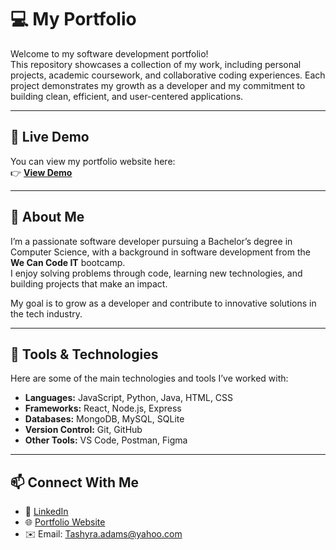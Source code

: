 # 💻 My Portfolio

Welcome to my software development portfolio!  
This repository showcases a collection of my work, including personal projects, academic coursework, and collaborative coding experiences. Each project demonstrates my growth as a developer and my commitment to building clean, efficient, and user-centered applications.

---

## 🚀 Live Demo
You can view my portfolio website here:  
👉 [**View Demo**](https://website-portfolio-coral-xi.vercel.app/)

---

## 🧠 About Me
I’m a passionate software developer pursuing a Bachelor’s degree in Computer Science, with a background in software development from the **We Can Code IT** bootcamp.  
I enjoy solving problems through code, learning new technologies, and building projects that make an impact.  

My goal is to grow as a developer and contribute to innovative solutions in the tech industry.

---

## 🧰 Tools & Technologies
Here are some of the main technologies and tools I’ve worked with:

- **Languages:** JavaScript, Python, Java, HTML, CSS  
- **Frameworks:** React, Node.js, Express  
- **Databases:** MongoDB, MySQL, SQLite  
- **Version Control:** Git, GitHub  
- **Other Tools:** VS Code, Postman, Figma  

---

## 📫 Connect With Me
- 💼 [LinkedIn](https://www.linkedin.com/in/tashyra-adams-622000163/)
- 🌐 [Portfolio Website](https://website-portfolio-coral-xi.vercel.app/)
- ✉️ Email: Tashyra.adams@yahoo.com

